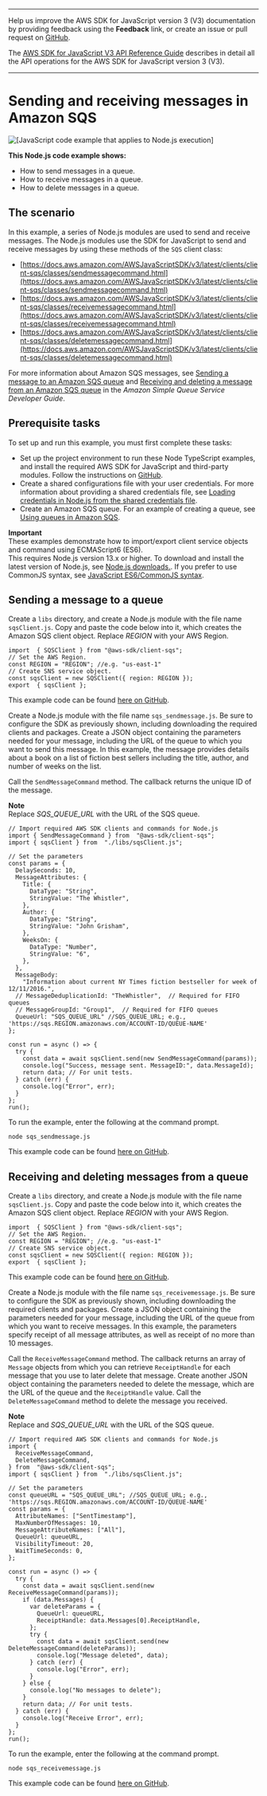 --------

Help us improve the AWS SDK for JavaScript version 3 \(V3\) documentation by providing feedback using the **Feedback** link, or create an issue or pull request on [GitHub](https://github.com/awsdocs/aws-sdk-for-javascript-v3)\.

 The [AWS SDK for JavaScript V3 API Reference Guide](https://docs.aws.amazon.com/AWSJavaScriptSDK/v3/latest/index.html) describes in detail all the API operations for the AWS SDK for JavaScript version 3 \(V3\)\.

--------

# Sending and receiving messages in Amazon SQS<a name="sqs-examples-send-receive-messages"></a>

![\[JavaScript code example that applies to Node.js execution\]](http://docs.aws.amazon.com/sdk-for-javascript/v3/developer-guide/images/nodeicon.png)

**This Node\.js code example shows:**
+ How to send messages in a queue\.
+ How to receive messages in a queue\.
+ How to delete messages in a queue\.

## The scenario<a name="sqs-examples-send-receive-messages-scenario"></a>

In this example, a series of Node\.js modules are used to send and receive messages\. The Node\.js modules use the SDK for JavaScript to send and receive messages by using these methods of the `SQS` client class:
+ [https://docs.aws.amazon.com/AWSJavaScriptSDK/v3/latest/clients/client-sqs/classes/sendmessagecommand.html](https://docs.aws.amazon.com/AWSJavaScriptSDK/v3/latest/clients/client-sqs/classes/sendmessagecommand.html)
+ [https://docs.aws.amazon.com/AWSJavaScriptSDK/v3/latest/clients/client-sqs/classes/receivemessagecommand.html](https://docs.aws.amazon.com/AWSJavaScriptSDK/v3/latest/clients/client-sqs/classes/receivemessagecommand.html)
+ [https://docs.aws.amazon.com/AWSJavaScriptSDK/v3/latest/clients/client-sqs/classes/deletemessagecommand.html](https://docs.aws.amazon.com/AWSJavaScriptSDK/v3/latest/clients/client-sqs/classes/deletemessagecommand.html)

For more information about Amazon SQS messages, see [Sending a message to an Amazon SQS queue](https://docs.aws.amazon.com/AWSSimpleQueueService/latest/SQSDeveloperGuide/sqs-send-message.html) and [Receiving and deleting a message from an Amazon SQS queue](https://docs.aws.amazon.com/AWSSimpleQueueService/latest/SQSDeveloperGuide/sqs-receive-delete-message.html) in the *Amazon Simple Queue Service Developer Guide*\.

## Prerequisite tasks<a name="sqs-examples-send-receive-messages-prerequisites"></a>

To set up and run this example, you must first complete these tasks:
+ Set up the project environment to run these Node TypeScript examples, and install the required AWS SDK for JavaScript and third\-party modules\. Follow the instructions on [ GitHub](https://github.com/awsdocs/aws-doc-sdk-examples/tree/master/javascriptv3/example_code/sqs/README.md)\.
+ Create a shared configurations file with your user credentials\. For more information about providing a shared credentials file, see [Loading credentials in Node\.js from the shared credentials file](loading-node-credentials-shared.md)\.
+ Create an Amazon SQS queue\. For an example of creating a queue, see [Using queues in Amazon SQS](sqs-examples-using-queues.md)\.

**Important**  
These examples demonstrate how to import/export client service objects and command using ECMAScript6 \(ES6\)\.  
This requires Node\.js version 13\.x or higher\. To download and install the latest version of Node\.js, see [Node\.js downloads\.](https://nodejs.org/en/download)\.
If you prefer to use CommonJS syntax, see [JavaScript ES6/CommonJS syntax](sdk-example-javascript-syntax.md)\.

## Sending a message to a queue<a name="sqs-examples-send-receive-messages-sending"></a>

Create a `libs` directory, and create a Node\.js module with the file name `sqsClient.js`\. Copy and paste the code below into it, which creates the Amazon SQS client object\. Replace *REGION* with your AWS Region\.

```
import  { SQSClient } from "@aws-sdk/client-sqs";
// Set the AWS Region.
const REGION = "REGION"; //e.g. "us-east-1"
// Create SNS service object.
const sqsClient = new SQSClient({ region: REGION });
export  { sqsClient };
```

This example code can be found [here on GitHub](https://github.com/awsdocs/aws-doc-sdk-examples/blob/master/javascriptv3/example_code/sqs/src/libs/sqsClient.js)\.

Create a Node\.js module with the file name `sqs_sendmessage.js`\. Be sure to configure the SDK as previously shown, including downloading the required clients and packages\. Create a JSON object containing the parameters needed for your message, including the URL of the queue to which you want to send this message\. In this example, the message provides details about a book on a list of fiction best sellers including the title, author, and number of weeks on the list\.

Call the `SendMessageCommand` method\. The callback returns the unique ID of the message\.

**Note**  
Replace *SQS\_QUEUE\_URL* with the URL of the SQS queue\.

```
// Import required AWS SDK clients and commands for Node.js
import { SendMessageCommand } from  "@aws-sdk/client-sqs";
import { sqsClient } from  "./libs/sqsClient.js";

// Set the parameters
const params = {
  DelaySeconds: 10,
  MessageAttributes: {
    Title: {
      DataType: "String",
      StringValue: "The Whistler",
    },
    Author: {
      DataType: "String",
      StringValue: "John Grisham",
    },
    WeeksOn: {
      DataType: "Number",
      StringValue: "6",
    },
  },
  MessageBody:
    "Information about current NY Times fiction bestseller for week of 12/11/2016.",
  // MessageDeduplicationId: "TheWhistler",  // Required for FIFO queues
  // MessageGroupId: "Group1",  // Required for FIFO queues
  QueueUrl: "SQS_QUEUE_URL" //SQS_QUEUE_URL; e.g., 'https://sqs.REGION.amazonaws.com/ACCOUNT-ID/QUEUE-NAME'
};

const run = async () => {
  try {
    const data = await sqsClient.send(new SendMessageCommand(params));
    console.log("Success, message sent. MessageID:", data.MessageId);
    return data; // For unit tests.
  } catch (err) {
    console.log("Error", err);
  }
};
run();
```

To run the example, enter the following at the command prompt\.

```
node sqs_sendmessage.js 
```

This example code can be found [here on GitHub](https://github.com/awsdocs/aws-doc-sdk-examples/blob/master/javascriptv3/example_code/sqs/src/sqs_sendmessage.js)\.

## Receiving and deleting messages from a queue<a name="sqs-examples-send-receive-messages-receiving"></a>

Create a `libs` directory, and create a Node\.js module with the file name `sqsClient.js`\. Copy and paste the code below into it, which creates the Amazon SQS client object\. Replace *REGION* with your AWS Region\.

```
import  { SQSClient } from "@aws-sdk/client-sqs";
// Set the AWS Region.
const REGION = "REGION"; //e.g. "us-east-1"
// Create SNS service object.
const sqsClient = new SQSClient({ region: REGION });
export  { sqsClient };
```

This example code can be found [here on GitHub](https://github.com/awsdocs/aws-doc-sdk-examples/blob/master/javascriptv3/example_code/sqs/src/libs/sqsClient.js)\.

Create a Node\.js module with the file name `sqs_receivemessage.js`\. Be sure to configure the SDK as previously shown, including downloading the required clients and packages\. Create a JSON object containing the parameters needed for your message, including the URL of the queue from which you want to receive messages\. In this example, the parameters specify receipt of all message attributes, as well as receipt of no more than 10 messages\.

Call the `ReceiveMessageCommand` method\. The callback returns an array of `Message` objects from which you can retrieve `ReceiptHandle` for each message that you use to later delete that message\. Create another JSON object containing the parameters needed to delete the message, which are the URL of the queue and the `ReceiptHandle` value\. Call the `DeleteMessageCommand` method to delete the message you received\.

**Note**  
Replace and *SQS\_QUEUE\_URL* with the URL of the SQS queue\.

```
// Import required AWS SDK clients and commands for Node.js
import {
  ReceiveMessageCommand,
  DeleteMessageCommand,
} from  "@aws-sdk/client-sqs";
import { sqsClient } from  "./libs/sqsClient.js";

// Set the parameters
const queueURL = "SQS_QUEUE_URL"; //SQS_QUEUE_URL; e.g., 'https://sqs.REGION.amazonaws.com/ACCOUNT-ID/QUEUE-NAME'
const params = {
  AttributeNames: ["SentTimestamp"],
  MaxNumberOfMessages: 10,
  MessageAttributeNames: ["All"],
  QueueUrl: queueURL,
  VisibilityTimeout: 20,
  WaitTimeSeconds: 0,
};

const run = async () => {
  try {
    const data = await sqsClient.send(new ReceiveMessageCommand(params));
    if (data.Messages) {
      var deleteParams = {
        QueueUrl: queueURL,
        ReceiptHandle: data.Messages[0].ReceiptHandle,
      };
      try {
        const data = await sqsClient.send(new DeleteMessageCommand(deleteParams));
        console.log("Message deleted", data);
      } catch (err) {
        console.log("Error", err);
      }
    } else {
      console.log("No messages to delete");
    }
    return data; // For unit tests.
  } catch (err) {
    console.log("Receive Error", err);
  }
};
run();
```

To run the example, enter the following at the command prompt\.

```
node sqs_receivemessage.js 
```

This example code can be found [here on GitHub](https://github.com/awsdocs/aws-doc-sdk-examples/blob/master/javascriptv3/example_code/sqs/src/sqs_receivemessage.js)\.